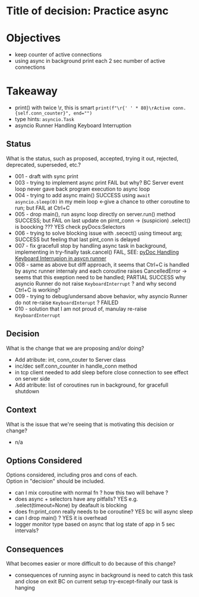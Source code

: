 
# Title of decision: Practice async

# Objectives
- keep counter of active connections
- using async in background print each 2 sec number of active connections

# Takeaway
- print() with twice \r, this is smart  `print(f"\r{' ' * 80}\rActive conn. {self.conn_counter}", end="")`
- type hints: `asyncio.Task`
- asyncio Runner Handling Keyboard Interruption

## Status
What is the status, such as proposed, accepted, trying it out, rejected, deprecated, superseded, etc.?
- 001 - draft with sync print
- 003 - trying to implement async print FAIL but why? BC Server event loop never gave back program execution to async loop
- 004 - trying to add async main() SUCCESS using `await asyncio.sleep(0)` in my mein loop <-give a chance to other coroutine to run; but FAIL at Ctrl+C
- 005 - drop main(), run async loop directly on server.run() method SUCCESS; but FAIL on last update on pirnt_conn -> (suspicion) .select() is boocking ??? YES check pyDocs:Selectors
- 006 - trying to solve blocking issue with .secect() using timeout arg; SUCCESS but feeling that last pint_conn is delayed
- 007 - fix gracefull stop by handling async task in background, implementing in try-finally task.cancel() FAIL, SEE: [pyDoc Handling Keyboard Interrupion in asycn runner](https://docs.python.org/3/library/asyncio-runner.html#handling-keyboard-interruption)
- 008 - same as above but diff approach, it seems that Ctrl+C is handled by async runner internaly and each coroutine raises CancelledError -> seems that this exeption need to be handled; PARTIAL SUCCESS why asyncio Runner do not raise `KeyboardInterrupt` ? and why second Ctrl+C is working?
- 009 - trying to debug/undersand above behavior, why asyncio Runner do not re-raise `KeyboardInterupt` ? FAILED
- 010 - solution that I am not proud of, manulay re-raise `KeyboardInterrupt`

## Decision
What is the change that we are proposing and/or doing?
- Add atribute: int, conn_couter to Server class
- inc/dec self.conn_counter in handle_conn method
- in tcp client needed to add sleep before close connection to see effect on server side
- Add atribute: list of coroutines run in background, for gracefull shutdown

## Context
What is the issue that we're seeing that is motivating this decision or change?
- n/a

## Options Considered
Options considered, including pros and cons of each.  
Option in "decision" should be included.
- can I mix coroutine with normal fn ? how this two will behave ?
- does async + selectors have any pitfalls? YES e.g. .select(timeout=None) by deafault is blocking 
- does fn:print_conn really needs to be coroutine? YES bc will async sleep
- can I drop main() ? YES it is overhead
- logger monitor type based on async that log state of app in 5 sec intervals?

## Consequences
What becomes easier or more difficult to do because of this change?
- consequences of running async in background is need to catch this task and close on exit BC on current setup try-except-finally our task is hanging